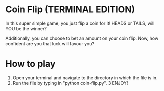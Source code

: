 # Coin Flip (TERMINAL EDITION)

In this super simple game, you just flip a coin for it!
HEADS or TAILS, will YOU be the winner?

Additionally, you can choose to bet an amount on your coin flip.
Now, how confident are you that luck will favour you?

# How to play
1. Open your terminal and navigate to the directory in which the file is in.
2. Run the file by typing in "python coin-flip.py".
3 ENJOY!
